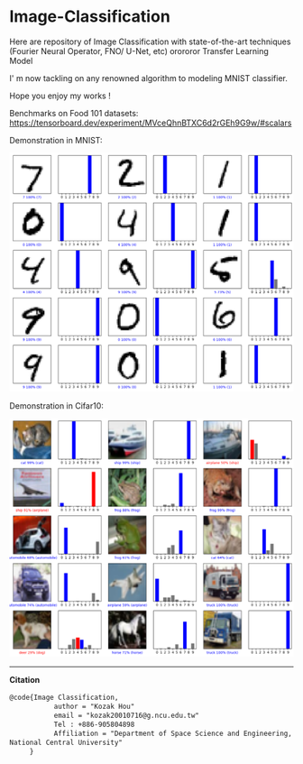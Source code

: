 # Image-Classification

Here are repository of Image Classification with state-of-the-art techniques (Fourier Neural Operator, FNO/ U-Net, etc) orororor Transfer Learning Model

I' m now tackling on any renowned algorithm to modeling MNIST classifier. 

Hope you enjoy my works !

Benchmarks on Food 101 datasets: https://tensorboard.dev/experiment/MVceQhnBTXC6d2rGEh9G9w/#scalars

Demonstration in MNIST:

![alt www](https://github.com/KozakHou/Image-Classification/blob/main/output.png)

Demonstration in Cifar10:

![alt waw](https://github.com/KozakHou/Image-Classification/blob/main/cifar10_output.png)


---
**Citation**
```
@code{Image Classification, 
           author = "Kozak Hou"
           email = "kozak20010716@g.ncu.edu.tw"
           Tel : +886-905804898
           Affiliation = "Department of Space Science and Engineering, National Central University"
     }      
```
